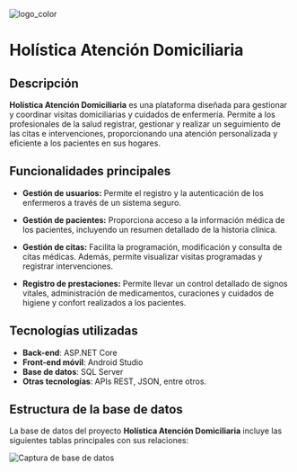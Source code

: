

![logo_color](https://github.com/user-attachments/assets/76f1b272-6443-48f1-9c73-47648efb6495)  

# Holística Atención Domiciliaria

## Descripción

**Holística Atención Domiciliaria** es una plataforma diseñada para gestionar y coordinar visitas domiciliarias y cuidados de enfermería. Permite a los profesionales de la salud registrar, gestionar y realizar un seguimiento de las citas e intervenciones, proporcionando una atención personalizada y eficiente a los pacientes en sus hogares.

## Funcionalidades principales

- **Gestión de usuarios:** Permite el registro y la autenticación de los enfermeros a través de un sistema seguro.
  
- **Gestión de pacientes:** Proporciona acceso a la información médica de los pacientes, incluyendo un resumen detallado de la historia clínica.

- **Gestión de citas:** Facilita la programación, modificación y consulta de citas médicas. Además, permite visualizar visitas programadas y registrar intervenciones.

- **Registro de prestaciones:** Permite llevar un control detallado de signos vitales, administración de medicamentos, curaciones y cuidados de higiene y confort realizados a los pacientes.

## Tecnologías utilizadas

- **Back-end**: ASP.NET Core
- **Front-end móvil**: Android Studio
- **Base de datos**: SQL Server
- **Otras tecnologías**: APIs REST, JSON, entre otros.

## Estructura de la base de datos

La base de datos del proyecto **Holística Atención Domiciliaria** incluye las siguientes tablas principales con sus relaciones:

![Captura de base de datos](https://github.com/user-attachments/assets/11b72898-2705-43b4-9fc0-95259230ac39)


